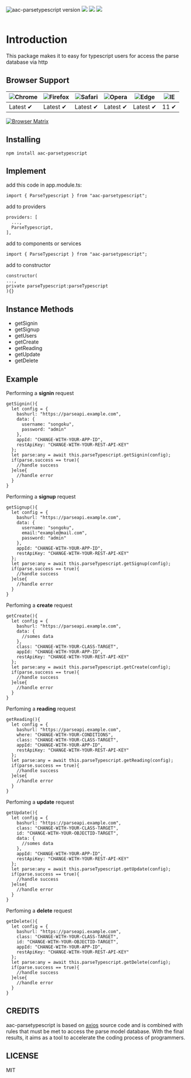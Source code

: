 <img src="https://img.shields.io/badge/aac--parsetypescript-v.19.4.8-informational.svg" alt="aac-parsetypescript version"> <img src="https://img.shields.io/badge/base-httpclient-orange.svg"> <img src="https://img.shields.io/badge/build-crud-brightgreen.svg"> <img src="https://img.shields.io/badge/install%20size-388%20kB-lightgray.svg">
<br><br>
# Introduction
This package makes it to easy for typescript users for access the parse database via http

## Browser Support

![Chrome](https://raw.github.com/alrra/browser-logos/master/src/chrome/chrome_48x48.png) | ![Firefox](https://raw.github.com/alrra/browser-logos/master/src/firefox/firefox_48x48.png) | ![Safari](https://raw.github.com/alrra/browser-logos/master/src/safari/safari_48x48.png) | ![Opera](https://raw.github.com/alrra/browser-logos/master/src/opera/opera_48x48.png) | ![Edge](https://raw.github.com/alrra/browser-logos/master/src/edge/edge_48x48.png) | ![IE](https://raw.github.com/alrra/browser-logos/master/src/archive/internet-explorer_9-11/internet-explorer_9-11_48x48.png) |
--- | --- | --- | --- | --- | --- |
Latest ✔ | Latest ✔ | Latest ✔ | Latest ✔ | Latest ✔ | 11 ✔ |

[![Browser Matrix](https://saucelabs.com/open_sauce/build_matrix/axios.svg)](https://saucelabs.com/u/axios)

## Installing
```npm install aac-parsetypescript```

## Implement
add this code in app.module.ts:
```
import { ParseTypescript } from "aac-parsetypescript";
```
add to providers
```
providers: [
  ...,
  ParseTypescript,
],
```
add to components or services
```
import { ParseTypescript } from "aac-parsetypescript";
```
add to constructor
```
constructor(
...,
private parseTypescript:parseTypescript
){}
```

## Instance Methods
- getSignin
- getSignup
- getUsers
- getCreate
- getReading
- getUpdate
- getDelete

## Example
Performing a <b>signin</b> request
```
getSignin(){
  let config = {
    bashurl: "https://parseapi.example.com",
    data: {
      username: "songoku",
      password: "admin"
    },
    appId: "CHANGE-WITH-YOUR-APP-ID",
    restApiKey: "CHANGE-WITH-YOUR-REST-API-KEY"
  };
  let parse:any = await this.parseTypescript.getSignin(config);
  if(parse.success == true){
    //handle success
  }else{
    //handle error
  }
}
```

Performing a <b>signup</b> request
```
getSignup(){
  let config = {
    bashurl: "https://parseapi.example.com",
    data: {
      username: "songoku",
      email:"example@mail.com",
      password: "admin"
    },
    appId: "CHANGE-WITH-YOUR-APP-ID",
    restApiKey: "CHANGE-WITH-YOUR-REST-API-KEY"
  };
  let parse:any = await this.parseTypescript.getSignup(config);
  if(parse.success == true){
    //handle success
  }else{
    //handle error
  }
}
```

Perfoming a <b>create</b> request
```
getCreate(){
  let config = {
    bashurl: "https://parseapi.example.com",
    data: {
      //somes data
    },
    class: "CHANGE-WITH-YOUR-CLASS-TARGET",
    appId: "CHANGE-WITH-YOUR-APP-ID",
    restApiKey: "CHANGE-WITH-YOUR-REST-API-KEY"
  };
  let parse:any = await this.parseTypescript.getCreate(config);
  if(parse.success == true){
    //handle success
  }else{
    //handle error
  }
}
```

Perfoming a <b>reading</b> request
```
getReading(){
  let config = {
    bashurl: "https://parseapi.example.com",
    where: "CHANGE-WITH-YOUR-CONDITIONS",
    class: "CHANGE-WITH-YOUR-CLASS-TARGET",
    appId: "CHANGE-WITH-YOUR-APP-ID",
    restApiKey: "CHANGE-WITH-YOUR-REST-API-KEY"
  };
  let parse:any = await this.parseTypescript.getReading(config);
  if(parse.success == true){
    //handle success
  }else{
    //handle error
  }
}
```

Perfoming a <b>update</b> request
```
getUpdate(){
  let config = {
    bashurl: "https://parseapi.example.com",
    class: "CHANGE-WITH-YOUR-CLASS-TARGET",
    id: "CHANGE-WITH-YOUR-OBJECTID-TARGET",
    data: {
      //somes data
    },
    appId: "CHANGE-WITH-YOUR-APP-ID",
    restApiKey: "CHANGE-WITH-YOUR-REST-API-KEY"
  };
  let parse:any = await this.parseTypescript.getUpdate(config);
  if(parse.success == true){
    //handle success
  }else{
    //handle error
  }
}
```

Perfoming a <b>delete</b> request
```
getDelete(){
  let config = {
    bashurl: "https://parseapi.example.com",
    class: "CHANGE-WITH-YOUR-CLASS-TARGET",
    id: "CHANGE-WITH-YOUR-OBJECTID-TARGET",
    appId: "CHANGE-WITH-YOUR-APP-ID",
    restApiKey: "CHANGE-WITH-YOUR-REST-API-KEY"
  };
  let parse:any = await this.parseTypescript.getDelete(config);
  if(parse.success == true){
    //handle success
  }else{
    //handle error
  }
}
```

## CREDITS
aac-parsetypescript is based on [axios](https://github.com/axios/axios) source code and is combined with rules that must be met to access the parse model database. With the final results, it aims as a tool to accelerate the coding process of programmers.

## LICENSE
MIT
